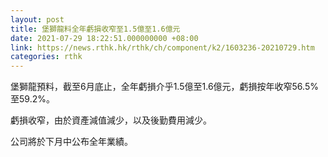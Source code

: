 ```yaml
---
layout: post
title: 堡獅龍料全年虧損收窄至1.5億至1.6億元
date: 2021-07-29 18:22:51.000000000 +08:00
link: https://news.rthk.hk/rthk/ch/component/k2/1603236-20210729.htm
categories: rthk
---
```


堡獅龍預料，截至6月底止，全年虧損介乎1.5億至1.6億元，虧損按年收窄56.5%至59.2%。

虧損收窄，由於資產減值減少，以及後勤費用減少。

公司將於下月中公布全年業績。
